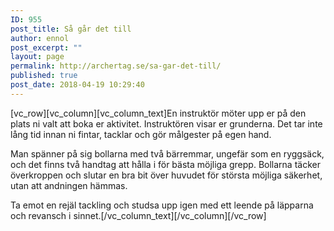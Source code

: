 ```yaml
---
ID: 955
post_title: Så går det till
author: ennol
post_excerpt: ""
layout: page
permalink: http://archertag.se/sa-gar-det-till/
published: true
post_date: 2018-04-19 10:29:40
---
```

[vc_row][vc_column][vc_column_text]En instruktör möter upp er på den plats ni valt att boka er aktivitet. Instruktören visar er grunderna. Det tar inte lång tid innan ni fintar, tacklar och gör målgester på egen hand.

Man spänner på sig bollarna med två bärremmar, ungefär som en ryggsäck, och det finns två handtag att hålla i för bästa möjliga grepp. Bollarna täcker överkroppen och slutar en bra bit över huvudet för största möjliga säkerhet, utan att andningen hämmas.

Ta emot en rejäl tackling och studsa upp igen med ett leende på läpparna och revansch i sinnet.[/vc_column_text][/vc_column][/vc_row]